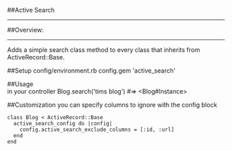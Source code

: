 ##Active Search
***

##Overview:
***
  Adds a simple search class method to every class that inherits from ActiveRecord::Base.
  
##Setup
config/environment.rb
    config.gem 'active_search'

##Usage  
in your controller
    Blog.search('tims blog') #=> <Blog#Instance>


##Customization
you can specify columns to ignore with the config block

    class Blog < ActiveRecord::Base
      active_search_config do |config|
        config.active_search_exclude_columns = [:id, :url]
      end
    end